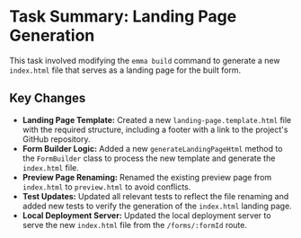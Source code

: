 # Task Summary: Landing Page Generation

This task involved modifying the `emma build` command to generate a new `index.html` file that serves as a landing page for the built form.

## Key Changes

- **Landing Page Template:** Created a new `landing-page.template.html` file with the required structure, including a footer with a link to the project's GitHub repository.
- **Form Builder Logic:** Added a new `generateLandingPageHtml` method to the `FormBuilder` class to process the new template and generate the `index.html` file.
- **Preview Page Renaming:** Renamed the existing preview page from `index.html` to `preview.html` to avoid conflicts.
- **Test Updates:** Updated all relevant tests to reflect the file renaming and added new tests to verify the generation of the `index.html` landing page.
- **Local Deployment Server:** Updated the local deployment server to serve the new `index.html` file from the `/forms/:formId` route.

